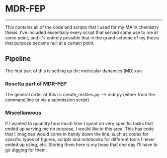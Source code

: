 # MDR-FEP
----
This contains all of the code and scripts that I used for my MA in chemistry thesis. I've included essentially every script that served some use to me at some point, and it's entirely possible that in the grand scheme of my thesis that purpose became null at a certain point.

## Pipeline

The first part of this is setting up the molecular dynamics (MD) run

### Rosetta part of MDR-FEP
The general order of this is: create_resfiles.py --> mdr.py (either from the command line or via a submission script)


### Miscellaneous

If I wanted to quantify how much time I spent on very specific tasks that ended up serving me no purpose, I would like in this area. This has code that I imagined would come in handy down the line, such as codes for specific types of figures, scripts and notebooks for different tools I never ended up using, etc. Storing them here is my hope that one day I'll have to go digging for them.
